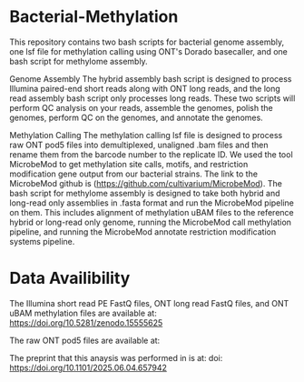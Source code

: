 # Bacterial-Methylation
This repository contains two bash scripts for bacterial genome assembly, one lsf file for methylation calling using ONT's Dorado basecaller, and one bash script for methylome assembly. 

Genome Assembly
The hybrid assembly bash script is designed to process Illumina paired-end short reads along with ONT long reads, and the long read assembly bash script only processes long reads. These two scripts will perform QC analysis on your reads, assemble the genomes, polish the genomes, perform QC on the genomes, and annotate the genomes. 

Methylation Calling
The methylation calling lsf file is designed to process raw ONT pod5 files into demultiplexed, unaligned .bam files and then rename them from the barcode number to the replicate ID. We used the tool MicrobeMod to get methylation site calls, motifs, and restriction modification gene output from our bacterial strains. The link to the MicrobeMod github is (https://github.com/cultivarium/MicrobeMod). The bash script for methylome assembly is designed to take both hybrid and long-read only assemblies in .fasta format and run the MicrobeMod pipeline on them. This includes alignment of methylation uBAM files to the reference hybrid or long-read only genome, running the MicrobeMod call methylation pipeline, and running the MicrobeMod annotate restriction modification systems pipeline.

# Data Availibility
The Illumina short read PE FastQ files, ONT long read FastQ files, and ONT uBAM methylation files are available at: https://doi.org/10.5281/zenodo.15555625 

The raw ONT pod5 files are available at: 

The preprint that this anaysis was performed in is at: doi: https://doi.org/10.1101/2025.06.04.657942 

